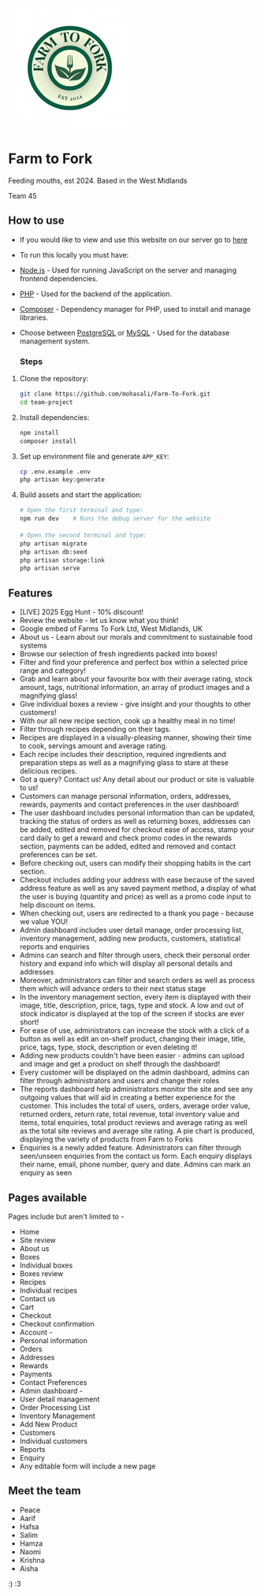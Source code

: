 <img src="public/images/Farmtofork.png" alt="Farm to Fork" width="250" height="250"/>

# Farm to Fork
<p>Feeding mouths, est 2024. Based in the West Midlands</p>
<p>Team 45</p>

## How to use
- If you would like to view and use this website on our server go to [here](http://cs2team45.cs2410-web01pvm.aston.ac.uk/)

- To run this locally you must have:
- [Node.js](https://nodejs.org/) - Used for running JavaScript on the server and managing frontend dependencies.
- [PHP](https://www.php.net/) - Used for the backend of the application.
- [Composer](https://getcomposer.org/) - Dependency manager for PHP, used to install and manage libraries.
- Choose between [PostgreSQL](https://www.postgresql.org/) or [MySQL](https://www.mysql.com/) - Used for the database management system.
  
	### Steps

1. Clone the repository:

    ```bash
    git clone https://github.com/mohasali/Farm-To-Fork.git
    cd team-project
    ```

2. Install dependencies:

    ```bash
    npm install
    composer install
    ```

3. Set up environment file and generate `APP_KEY`:

    ```bash
    cp .env.example .env
    php artisan key:generate
    ```

4. Build assets and start the application:

    ```bash
    # Open the first terminal and type:
    npm run dev    # Runs the debug server for the website

    # Open the second terminal and type:
    php artisan migrate
    php artisan db:seed
    php artisan storage:link
    php artisan serve
    ```

## Features
- [LIVE] 2025 Egg Hunt - 10% discount!
- Review the website - let us know what you think!
- Google embed of Farms To Fork Ltd, West Midlands, UK
- About us - Learn about our morals and commitment to sustainable food systems
- Browse our selection of fresh ingredients packed into boxes!
- Filter and find your preference and perfect box within a selected price range and category!
- Grab and learn about your favourite box with their average rating, stock amount, tags, nutritional information, an array of product images and a magnifying glass!
- Give individual boxes a review - give insight and your thoughts to other customers!
- With our all new recipe section, cook up a healthy meal in no time!
- Filter through recipes depending on their tags.
- Recipes are displayed in a visually-pleasing manner, showing their time to cook, servings amount and average rating.
- Each recipe includes their description, required ingredients and preparation steps as well as a magnifying glass to stare at these delicious recipes.
- Got a query? Contact us! Any detail about our product or site is valuable to us!
- Customers can manage personal information, orders, addresses, rewards, payments and contact preferences in the user dashboard!
- The user dashboard includes personal information than can be updated, tracking the status of orders as well as returning boxes, addresses can be added, edited and removed for checkout ease of access, stamp your card daily to get a reward and check promo codes in the rewards section, payments can be added, edited and removed and contact preferences can be set.
- Before checking out, users can modify their shopping habits in the cart section.
- Checkout includes adding your address with ease because of the saved address feature as well as any saved payment method, a display of what the user is buying (quantity and price) as well as a promo code input to help discount on items.
- When checking out, users are redirected to a thank you page - because we value YOU!
- Admin dashboard includes user detail manage, order processing list, inventory management, adding new products, customers, statistical reports and enquiries
- Admins can search and filter through users, check their personal order history and expand info which will display all personal details and addresses
- Moreover, administrators can filter and search orders as well as process them which will advance orders to their next status stage
- In the inventory management section, every item is displayed with their image, title, description, price, tags, type and stock. A low and out of stock indicator is displayed at the top of the screen if stocks are ever short!
- For ease of use, administrators can increase the stock with a click of a button as well as edit an on-shelf product, changing their image, title, price, tags, type, stock, description or even deleting it!
- Adding new products couldn't have been easier - admins can upload and image and get a product on shelf through the dashboard!
- Every customer will be displayed on the admin dashboard, admins can filter through administrators and users and change their roles
- The reports dashboard help administrators monitor the site and see any outgoing values that will aid in creating a better experience for the customer. This includes the total of users, orders, average order value, returned orders, return rate, total revenue, total inventory value and items, total enquiries, total product reviews and average rating as well as the total site reviews and average site rating. A pie chart is produced, displaying the variety of products from Farm to Forks
- Enquiries is a newly added feature. Administrators can filter through seen/unseen enquiries from the contact us form. Each enquiry displays their name, email, phone number, query and date. Admins can mark an enquiry as seen

## Pages available
Pages include but aren't limited to -
- Home
- Site review
- About us
- Boxes
- Individual boxes
- Boxes review
- Recipes
- Individual recipes
- Contact us
- Cart
- Checkout
- Checkout confirmation
- Account -
- Personal information
- Orders
- Addresses
- Rewards
- Payments
- Contact Preferences
- Admin dashboard -
- User detail management
- Order Processing List
- Inventory Management
- Add New Product
- Customers
- Individual customers
- Reports
- Enquiry
- Any editable form will include a new page

## Meet the team
- Peace
- Aarif
- Hafsa
- Salim
- Hamza
- Naomi
- Krishna
- Aisha

:) :3
